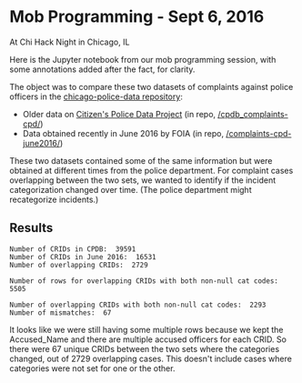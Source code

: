 # Mob Programming - Sept 6, 2016

At Chi Hack Night in Chicago, IL

Here is the Jupyter notebook from our mob programming session, with some annotations added after the fact, for clarity.

The object was to compare these two datasets of complaints against police officers in the [chicago-police-data repository](https://github.com/invinst/chicago-police-data):
* Older data on [Citizen's Police Data Project](https://cpdb.co) (in repo, [/cpdb_complaints-cpd/](https://github.com/invinst/chicago-police-data/tree/master/cpdb_complaints-cpd))
* Data obtained recently in June 2016 by FOIA (in repo, [/complaints-cpd-june2016/](https://github.com/invinst/chicago-police-data/tree/master/complaints-cpd-june2016))

These two datasets contained some of the same information but were obtained at different times from the police department. For complaint cases overlapping between the two sets, we wanted to identify if the incident categorization changed over time. (The police department might recategorize incidents.)

## Results

    Number of CRIDs in CPDB:  39591
    Number of CRIDs in June 2016:  16531
    Number of overlapping CRIDs:  2729

    Number of rows for overlapping CRIDs with both non-null cat codes:  5505

    Number of overlapping CRIDs with both non-null cat codes:  2293
    Number of mismatches:  67

It looks like we were still having some multiple rows because we kept the Accused_Name and there are multiple accused officers for each CRID. So there were 67 unique CRIDs between the two sets where the categories changed, out of 2729 overlapping cases. This doesn't include cases where categories were not set for one or the other.
